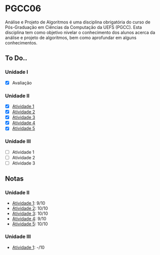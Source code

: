 # PGCC06
Análise e Projeto de Algoritmos é uma disciplina obrigatória do curso de Pós-Graduação em Ciências da Computação da UEFS (PGCC). Esta disciplina tem como objetivo nivelar o conhecimento dos alunos acerca da análise e projeto de algoritmos, bem como aprofundar em alguns conhecimentos.

## To Do..

### Unidade I

- [x] Avaliação

### Unidade II

- [x] [Atividade 1](https://github.com/lenington/PGCC06/tree/master/Atividade%201)
- [x] [Atividade 2](https://github.com/lenington/PGCC06/tree/master/Atividade%202)
- [x] [Atividade 3](https://github.com/lenington/PGCC06/tree/master/Atividade%203)
- [x] [Atividade 4](https://github.com/lenington/PGCC06/tree/master/Atividade%204)
- [x] [Atividade 5](https://github.com/lenington/PGCC06/tree/master/Atividade%205)

### Unidade III

- [ ] Atividade 1
- [ ] Atividade 2
- [ ] Atividade 3

## Notas

### Unidade II

- [Atividade 1](https://github.com/lenington/PGCC06/tree/master/Atividade%201): 9/10
- [Atividade 2](https://github.com/lenington/PGCC06/tree/master/Atividade%202): 10/10
- [Atividade 3](https://github.com/lenington/PGCC06/tree/master/Atividade%203): 10/10
- [Atividade 4](https://github.com/lenington/PGCC06/tree/master/Atividade%204): 9/10
- [Atividade 5](https://github.com/lenington/PGCC06/tree/master/Atividade%205): 10/10

### Unidade III

- [Atividade 1](https://github.com/lenington/PGCC06/tree/master/Atividade%206): -/10
